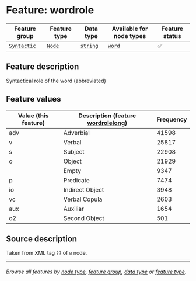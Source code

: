 # Feature: wordrole <a name="start"></a>

Feature group | Feature type | Data type | Available for node types | Feature status
---  | --- | --- | --- | ---
[`Syntactic`](featuresbygroup.md#syntactic-features) | [`Node`](featuresbyfeaturetype.md#node-features) | [`string`](featuresbydatatype.md#string-datatype)  | [`word`](featuresbynodetype.md#word-nodes) | ✅ 

## Feature description 

Syntactical role of the word (abbreviated)

## Feature values

Value (this feature) | Description (feature [wordrolelong](wordrolelong.md#start)) | Frequency
--- | --- | ---
adv | Adverbial	| 41598
v | Verbal | 25817
s | Subject | 22908
o | Object | 21929
` ` | Empty | 9347
p | Predicate | 7474
io | Indirect Object | 3948
vc | Verbal Copula | 2603
aux | Auxiliar | 1654
o2 | Second Object | 501
  
## Source description

Taken from XML tag `??` of `w` node.

---
###### *Browse all features by [node type](featuresbynodetype.md#start), [feature group](featuresbygroup.md#start), [data type](featuresbydatatype.md#start)  or [feature type](featuresbyfeaturetype.md#start).*
